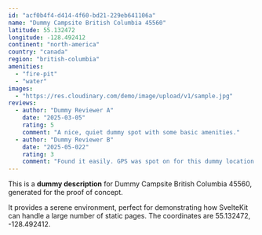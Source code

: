 ```yaml
---
id: "acf0b4f4-d414-4f60-bd21-229eb641106a"
name: "Dummy Campsite British Columbia 45560"
latitude: 55.132472
longitude: -128.492412
continent: "north-america"
country: "canada"
region: "british-columbia"
amenities:
  - "fire-pit"
  - "water"
images:
  - "https://res.cloudinary.com/demo/image/upload/v1/sample.jpg"
reviews:
  - author: "Dummy Reviewer A"
    date: "2025-03-05"
    rating: 5
    comment: "A nice, quiet dummy spot with some basic amenities."
  - author: "Dummy Reviewer B"
    date: "2025-05-022"
    rating: 3
    comment: "Found it easily. GPS was spot on for this dummy location."
---
```


This is a **dummy description** for Dummy Campsite British Columbia 45560, generated for the proof of concept.

It provides a serene environment, perfect for demonstrating how SvelteKit can handle a large number of static pages. The coordinates are 55.132472, -128.492412.
